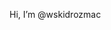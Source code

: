 Hi, I’m @wskidrozmac

<!---
wskidrozmac/wskidrozmac is a ✨ special ✨ repository because its `README.md` (this file) appears on your GitHub profile.
You can click the Preview link to take a look at your changes.
--->
